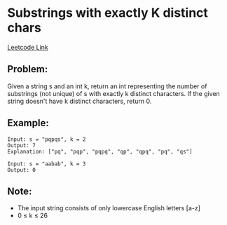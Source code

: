 # Substrings with exactly K distinct chars

[Leetcode Link](https://leetcode.com/discuss/interview-question/370157)

## Problem:

Given a string s and an int k, return an int representing the number of substrings (not unique) of s with exactly k distinct characters. If the given string doesn't have k distinct characters, return 0.

## Example:

```
Input: s = "pqpqs", k = 2
Output: 7
Explanation: ["pq", "pqp", "pqpq", "qp", "qpq", "pq", "qs"]
```

```
Input: s = "aabab", k = 3
Output: 0
```

## Note:

- The input string consists of only lowercase English letters [a-z]
- 0 ≤ k ≤ 26
